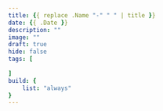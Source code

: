 ```yaml
---
title: {{ replace .Name "-" " " | title }}
date: {{ .Date }}
description: ""
image: ""
draft: true
hide: false
tags: [
    
]
build: {
    list: "always"
}
---
```


<!--more-->
